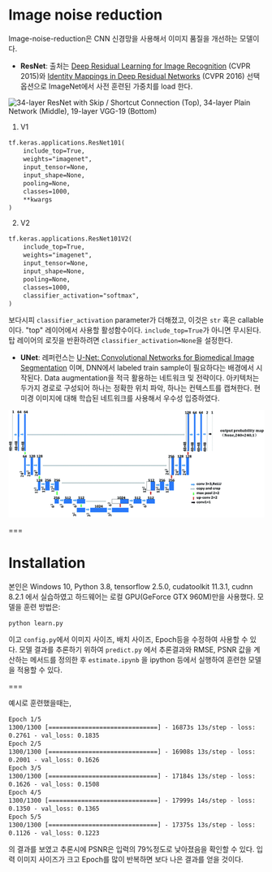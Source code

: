 # Image noise reduction

Image-noise-reduction은 CNN 신경망을 사용해서 이미지 품질을 개선하는 모델이다. 

- **ResNet**: 출처는 [Deep Residual Learning for Image Recognition](https://arxiv.org/abs/1512.03385) (CVPR 2015)와 [Identity Mappings in Deep Residual Networks](https://arxiv.org/abs/1603.05027) (CVPR 2016) 선택 옵션으로 ImageNet에서 사전 훈련된 가중치를 load 한다.

![34-layer ResNet with Skip / Shortcut Connection (Top), 34-layer Plain Network (Middle), 19-layer VGG-19 (Bottom)](./pics/xxx.png)

1. V1

```
tf.keras.applications.ResNet101(
    include_top=True,
    weights="imagenet",
    input_tensor=None,
    input_shape=None,
    pooling=None,
    classes=1000,
    **kwargs
)
```

2. V2

```
tf.keras.applications.ResNet101V2(
    include_top=True,
    weights="imagenet",
    input_tensor=None,
    input_shape=None,
    pooling=None,
    classes=1000,
    classifier_activation="softmax",
)
```

보다시피 `classifier_activation` parameter가 더해졌고, 이것은 `str` 혹은 callable 이다. "top" 레이어에서 사용할 활성함수이다. `include_top=True`가 아니면 무시된다. 탑 레이어의 로짓을 반환하려면 `classifier_activation=None`을 설정한다. 

- **UNet**: 레퍼런스는 [U-Net: Convolutional Networks for Biomedical Image Segmentation](https://arxiv.org/abs/1505.04597) 이며, DNN에서 labeled train sample이 필요하다는 배경에서 시작된다. Data augmentation을 적극 활용하는 네트워크 및 전략이다. 아키텍처는 두가지 경로로 구성되어 하나는 정확한 위치 파악, 하나는 컨텍스트를 캡쳐한다. 현미경 이미지에 대해 학습된 네트워크를 사용해서 우수성 입증하였다. 

![The U-Net network structure of contour detection model A.](./pics/unetr.gif)

===

# Installation

본인은 Windows 10, Python 3.8, tensorflow 2.5.0, cudatoolkit 11.3.1, cudnn 8.2.1 에서 실습하였고 하드웨어는 로컬 GPU(GeForce GTX 960M)만을 사용했다. 모델을 훈련 방법은:

```
python learn.py
```

이고 `config.py`에서 이미지 사이즈, 배치 사이즈, Epoch등을 수정하여 사용할 수 있다. 모델 결과를 추론하기 위하여 `predict.py` 에서 추론결과와 RMSE, PSNR 값을 계산하는 메서드를 정의한 후 `estimate.ipynb` 을 ipython 등에서 실행하여 훈련한 모델을 적용할 수 있다.

===

예시로 훈련했을때는,

```
Epoch 1/5
1300/1300 [==============================] - 16873s 13s/step - loss: 0.2761 - val_loss: 0.1835
Epoch 2/5
1300/1300 [==============================] - 16908s 13s/step - loss: 0.2001 - val_loss: 0.1626
Epoch 3/5
1300/1300 [==============================] - 17184s 13s/step - loss: 0.1626 - val_loss: 0.1508
Epoch 4/5
1300/1300 [==============================] - 17999s 14s/step - loss: 0.1350 - val_loss: 0.1365
Epoch 5/5
1300/1300 [==============================] - 17375s 13s/step - loss: 0.1126 - val_loss: 0.1223
```

의 결과를 보였고 추론시에 PSNR은 입력의 79%정도로 낮아졌음을 확인할 수 있다. 입력 이미지 사이즈가 크고 Epoch를 많이 반복하면 보다 나은 결과를 얻을 것이다. 